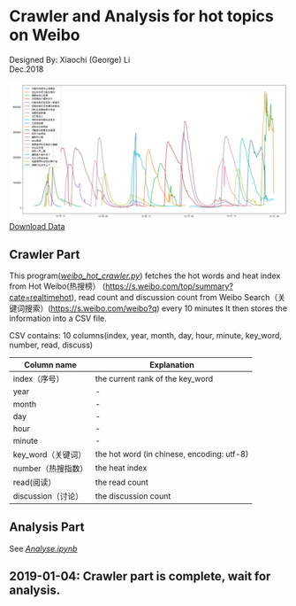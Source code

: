 # Crawler and Analysis for hot topics on Weibo

Designed By: Xiaochi (George) Li  
Dec.2018

![](./image/trend_2018_12.JPG)
[Download Data](./data)

## Crawler Part
This program([*weibo_hot_crawler.py*](./weibo_hot_crawler.py)) fetches the hot words and heat index from Hot Weibo(热搜榜） (https://s.weibo.com/top/summary?cate=realtimehot),
read count and discussion count from Weibo Search（关键词搜索）(https://s.weibo.com/weibo?q) every 10 minutes
It then stores the information into a CSV file.

CSV contains: 10 columns(index, year, month, day, hour, minute, key_word, number, read, discuss)

|Column name|Explanation|
|----|----|
|index（序号）| the current rank of the key_word|
|year|-|
|month|-|
|day|-|
|hour|-|
|minute|-|
|key_word（关键词）| the hot word (in chinese, encoding: utf-8)|
|number（热搜指数）| the heat index|
|read(阅读）| the read count|
|discussion（讨论）| the discussion count|

## Analysis Part
See [*Analyse.ipynb*](./Analyse.ipynb)

## 2019-01-04: Crawler part is complete, wait for analysis.